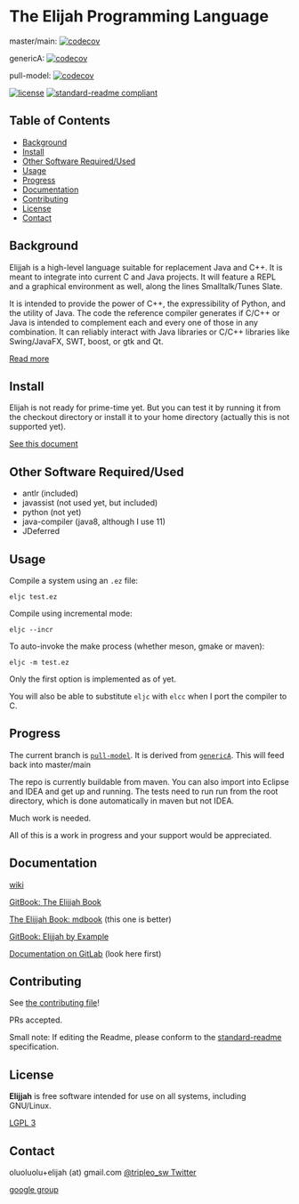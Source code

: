 # The Elijah Programming Language

master/main: [![codecov](https://codecov.io/gl/elijah-team/elijah-lang/branch/master/graph/badge.svg?token=WATHC960NB)](https://codecov.io/gl/elijah-team/elijah-lang)

genericA: [![codecov](https://codecov.io/gl/elijah-team/elijah-lang/branch/genericA/graph/badge.svg?token=WATHC960NB)](https://app.codecov.io/gl/elijah-team/elijah-lang/branch/genericA)

pull-model: [![codecov](https://codecov.io/gl/elijah-team/elijah-lang/branch/pull-model/graph/badge.svg?token=WATHC960NB)](https://app.codecov.io/gl/elijah-team/elijah-lang/branch/pull-model)

[![license](https://img.shields.io/gitlab/license/elijah-team/elijah-lang.svg)](LICENSE)
[![standard-readme compliant](https://img.shields.io/badge/readme%20style-standard-brightgreen.svg?style=flat-square)](https://github.com/RichardLitt/standard-readme)

## Table of Contents

- [Background](#background)
- [Install](#install)
- [Other Software Required/Used](#other-software-requiredused)
- [Usage](#usage)
- [Progress](#progress)
- [Documentation](#documentation)
- [Contributing](#contributing)
- [License](#license)
- [Contact](#contact)

## Background

Elijjah is a high-level language suitable for replacement Java and C++. It is meant to
integrate into current C and Java projects. It will feature a REPL and a graphical environment as well, 
along the lines Smalltalk/Tunes Slate.

It is intended to provide the power of C++, the expressibility of Python, and the utility of Java.  The code the reference compiler generates if C/C++ or Java is intended to complement each and every one of those in any combination.  It can reliably interact with Java libraries or C/C++ libraries like Swing/JavaFX, SWT, boost, or gtk and Qt.

[Read more](docs/language-overview.md)

## Install

Elijah is not ready for prime-time yet. But you can test it by running it from the checkout directory or install it to your home directory (actually this is not supported yet).

[See this document](https://gitlab.com/elijah-team/elijah-lang/-/wikis/Building-Elijjah-from-source)

## Other Software Required/Used

  * antlr (included)
  * javassist (not used yet, but included)
  * python (not yet)
  * java-compiler (java8, although I use 11)
  * JDeferred

## Usage

Compile a system using an `.ez` file:

```
eljc test.ez
```

Compile using incremental mode:

```
eljc --incr
```

To auto-invoke the make process (whether meson, gmake or maven):

```
eljc -m test.ez
```

Only the first option is implemented as of yet.

You will also be able to substitute `eljc` with `elcc` when I port the compiler to C.

## Progress

The current branch is [`pull-model`](https://gitlab.com/elijah-team/elijah-lang/-/tree/pull-model).
It is derived from [`genericA`](https://gitlab.com/elijah-team/elijah-lang/-/tree/genericA).
This will feed back into master/main 

The repo is currently buildable from maven.  You can also import into Eclipse and IDEA
and get up and running.  The tests need to run run from the root directory, which is 
done automatically in maven but not IDEA.

Much work is needed.

All of this is a work in progress and your support would be appreciated.

## Documentation

[wiki](https://gitlab.com/elijah-team/elijah-lang/-/wikis/home)

[GitBook: The Elijjah Book](https://oluoluolu-gh.gitbook.io/elijjah-book/)

[The Elijjah Book: mdbook](https://tripleo1.github.io/elijjah-book/) \(this one is better\)

[GitBook: Elijjah by Example](https://oluoluolu-gh.gitbook.io/elijjah-by-example/)

[Documentation on GitLab](https://elijah-team.gitlab.io/elijah-lang/) (look here first)

## Contributing

See [the contributing file](CONTRIBUTING.md)!

PRs accepted.

Small note: If editing the Readme, please conform to the [standard-readme](https://github.com/RichardLitt/standard-readme) specification.

## License

**Elijjah** is free software intended for use on all systems, including GNU/Linux.

[LGPL 3](LICENSE)

## Contact

oluoluolu+elijah \(at\) gmail.com
[@tripleo_sw Twitter](https://twitter.com/tripleo_sw)

[google group](https://groups.google.com/forum/#!forum/elijjah)

